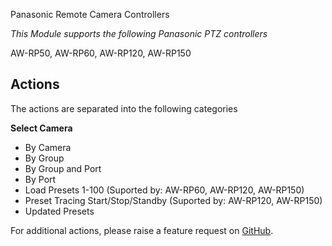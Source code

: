 Panasonic Remote Camera Controllers

*This Module supports the following Panasonic PTZ controllers*

AW-RP50, AW-RP60, AW-RP120, AW-RP150


## Actions
The actions are separated into the following categories

**Select Camera**
* By Camera
* By Group
* By Group and Port
* By Port
* Load Presets 1-100 (Suported by: AW-RP60, AW-RP120, AW-RP150)
* Preset Tracing Start/Stop/Standby (Suported by: AW-RP120, AW-RP150)
* Updated Presets

For additional actions, please raise a feature request on [GitHub](https://github.com/bitfocus/companion-panasonic-camera-controller/).
